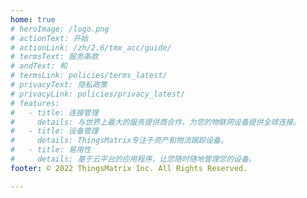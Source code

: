```yaml
---
home: true
# heroImage: /logo.png
# actionText: 开始
# actionLink: /zh/2.6/tmx_acc/guide/
# termsText: 服务条款
# andText: 和
# termsLink: policies/terms_latest/
# privacyText: 隐私政策
# privacyLink: policies/privacy_latest/
# features:
#   - title: 连接管理
#     details: 与世界上最大的服务提供商合作，为您的物联网设备提供全球连接。
#   - title: 设备管理
#     details: ThingsMatrix专注于资产和物流跟踪设备。
#   - title: 易用性
#     details: 基于云平台的应用程序，让您随时随地管理您的设备。
footer: © 2022 ThingsMatrix Inc. All Rights Reserved. 

---
```


<Home title="home"></Home>
